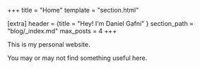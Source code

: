+++
title = "Home"
template = "section.html"

[extra]
header = {title = "Hey! I'm Daniel Gafni" }
section_path = "blog/_index.md"
max_posts = 4
+++

This is my personal website.

You may or may not find something useful here. 

